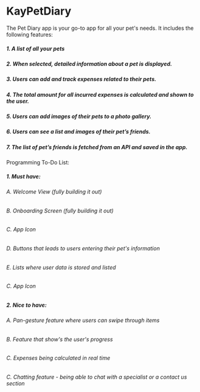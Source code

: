 # KayPetDiary
The Pet Diary app is your go-to app for all your pet's needs. 
It includes the following features: 
##### 1. A list of all your pets  
##### 2. When selected, detailed information about a pet is displayed.
##### 3. Users can add and track expenses related to their pets.
##### 4. The total amount for all incurred expenses is calculated and shown to the user.
##### 5. Users can add images of their pets to a photo gallery.
##### 6. Users can see a list and images of their pet’s friends.
##### 7. The list of pet’s friends is fetched from an API and saved in the app.

Programming To-Do List: 
##### 1. Must have: 
###### A. Welcome View (fully building it out)
###### B. Onboarding Screen (fully building it out)
###### C. App Icon 
###### D. Buttons that leads to users entering their pet's information 
###### E. Lists where user data is stored and listed 
###### C. App Icon 

##### 2. Nice to have: 
###### A. Pan-gesture feature where users can swipe through items
###### B. Feature that show's the user's progress 
###### C. Expenses being calculated in real time 
###### C. Chatting feature - being able to chat with a specialist or a contact us section 
